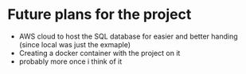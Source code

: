 # Future plans for the project
- AWS cloud to host the SQL database for easier and better handing (since local was just the exmaple)
- Creating a docker container with the project on it
- probably more once i think of it
